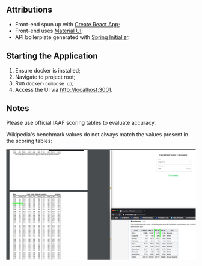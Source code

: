 ## Attributions
* Front-end spun up with [Create React App](https://github.com/facebook/create-react-app);
* Front-end uses [Material UI](https://material-ui.com);
* API boilerplate generated with [Spring Initializr](https://start.spring.io).

## Starting the Application
1. Ensure docker is installed;
2. Navigate to project root;
3. Run `docker-compose up`;
4. Access the UI via [http://localhost:3001](http://localhost:3001).

## Notes
Please use official IAAF scoring tables to evaluate accuracy.

Wikipedia's benchmark values do not always match the values present in the scoring tables:

![Example Wikipedia error](possible-wiki-error.png)
